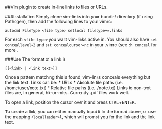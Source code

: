 ##Vim plugin to create in-line links to files or URLs.

###Installation
Simply clone vim-links into your bundle/ directory (if using Pathogen), then add the following lines to your vimrc:
```
autocmd FileType <file type> setlocal filetype+=.links
```
For each `<file type>` you want vim-links active in. You should also have `set conceallevel=2` and `set concealcursor=nc` in your .vimrc (see `:h conceal` for more).

###Use
The format of a link is
```
[[<link> | <link text>]]
```
Once a pattern matching this is found, vim-links conceals everything but the link text. Links can be: 
	* URLs
	* Absolute file paths (i.e. /home/user/note.txt)
	* Relative file paths (i.e. ./note.txt)
Links to non-text files are, in general, hit-or-miss. Currently .pdf files work well.

To open a link, position the cursor over it and press <kbd>CTRL</kbd>+<kbd>ENTER</kdb>.

To create a link, you can either manually input it in the format above, or use the mapping `<localleader>l`, which will prompt you for the link and the link text.
